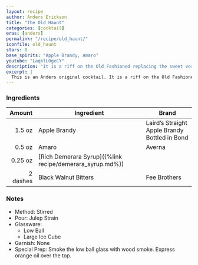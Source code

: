 ```yaml
---
layout: recipe
author: Anders Erickson
title: "The Old Haunt"
categories: [cocktail]
eras: [anders]
permalink: "/recipe/old_haunt/"
iconfile: old_haunt
stars: 0
base_spirits: "Apple Brandy, Amaro"
youtube: "LaqklLOgeCY"
description: "It is a riff on the Old Fashioned replacing the sweet vermouth with Amaro Averna."
excerpt: |
  This is an Anders original cocktail. It is a riff on the Old Fashioned replacing the sweet vermouth with Amaro Averna.
---
```


### Ingredients

|   Amount | Ingredient                                               | Brand                                         |
| -------: | -------------------------------------------------------- | --------------------------------------------- |
|   1.5 oz | Apple Brandy                                             | Laird’s Straight Apple Brandy Bottled in Bond |
|   0.5 oz | Amaro                                                    | Averna                                        |
|  0.25 oz | [Rich Demerara Syrup]({%link recipe/demerara_syrup.md%}) |
| 2 dashes | Black Walnut Bitters                                     | Fee Brothers                                  |

### Notes

- Method: Stirred
- Pour: Julep Strain
- Glassware:
  - Low Ball
  - Large Ice Cube
- Garnish: None
- Special Prep: Smoke the low ball glass with wood smoke. Express orange oil over the top.
